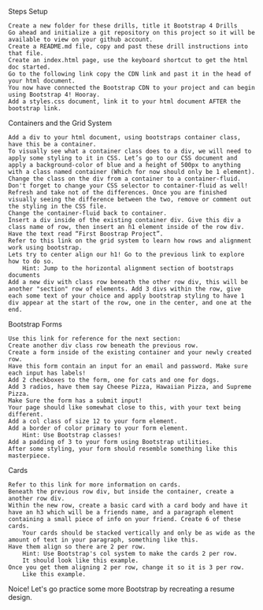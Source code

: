 Steps
Setup

    Create a new folder for these drills, title it Bootstrap 4 Drills
    Go ahead and initialize a git repository on this project so it will be available to view on your github account.
    Create a README.md file, copy and past these drill instructions into that file.
    Create an index.html page, use the keyboard shortcut to get the html doc started.
    Go to the following link copy the CDN link and past it in the head of your html document.
    You now have connected the Bootstrap CDN to your project and can begin using Bootstrap 4! Hooray.
    Add a styles.css document, link it to your html document AFTER the bootstrap link.

Containers and the Grid System

    Add a div to your html document, using bootstraps container class, have this be a container.
    To visually see what a container class does to a div, we will need to apply some styling to it in CSS. Let’s go to our CSS document and apply a background-color of blue and a height of 500px to anything with a class named container (Which for now should only be 1 element).
    Change the class on the div from a container to a container-fluid. Don't forget to change your CSS selector to container-fluid as well! Refresh and take not of the differences. Once you are finished visually seeing the difference between the two, remove or comment out the styling in the CSS file.
    Change the container-fluid back to container.
    Insert a div inside of the existing container div. Give this div a class name of row, then insert an h1 element inside of the row div. Have the text read “First Boostrap Project”.
    Refer to this link on the grid system to learn how rows and alignment work using bootstrap.
    Lets try to center align our h1! Go to the previous link to explore how to do so.
        Hint: Jump to the horizontal alignment section of bootstraps documents
    Add a new div with class row beneath the other row div, this will be another "section" row of elements. Add 3 divs within the row, give each some text of your choice and apply bootstrap styling to have 1 div appear at the start of the row, one in the center, and one at the end.

Bootstrap Forms

    Use this link for reference for the next section:
    Create another div class row beneath the previous row.
    Create a form inside of the existing container and your newly created row.
    Have this form contain an input for an email and password. Make sure each input has labels!
    Add 2 checkboxes to the form, one for cats and one for dogs.
    Add 3 radios, have them say Cheese Pizza, Hawaiian Pizza, and Supreme Pizza.
    Make Sure the form has a submit input!
    Your page should like somewhat close to this, with your text being different.
    Add a col class of size 12 to your form element.
    Add a border of color primary to your form element.
        Hint: Use Bootstrap classes!
    Add a padding of 3 to your form using Bootstrap utilities.
    After some styling, your form should resemble something like this masterpiece.

Cards

    Refer to this link for more information on cards.
    Beneath the previous row div, but inside the container, create a another row div.
    Within the new row, create a basic card with a card body and have it have an h3 which will be a friends name, and a paragraph element containing a small piece of info on your friend. Create 6 of these cards.
        Your cards should be stacked vertically and only be as wide as the amount of text in your paragraph, something like this.
    Have them align so there are 2 per row.
        Hint: Use Bootstrap's col system to make the cards 2 per row.
        It should look like this example.
    Once you get them aligning 2 per row, change it so it is 3 per row.
        Like this example.

Noice! Let's go practice some more Bootstrap by recreating a resume design.